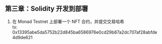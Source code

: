 ## 第三章：Solidity 开发到部署

1. 在 Monad Testnet 上部署一个 NFT 合约，并提交交易哈希  
	tx: 0x13395abe5da5752b22d845ba6586976e0cd29b87a2dc707af28abfde4d9de621


